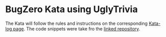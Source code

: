 BugZero Kata using UglyTrivia
==

The Kata will follow the rules and instructions on the
corresponding [Kata-log page](https://kata-log.rocks/bugs-zero-kata).
The code snippets were take fro the [linked repository](https://github.com/caradojo/trivia/tree/master/java).